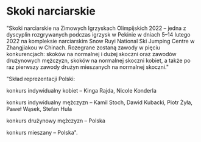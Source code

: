 # Skoki narciarskie

"Skoki narciarskie na Zimowych Igrzyskach Olimpijskich 2022 – jedna z dyscyplin rozgrywanych podczas igrzysk w Pekinie w dniach 5–14 lutego 2022 na kompleksie narciarskim Snow Ruyi National Ski Jumping Centre w Zhangjiakou w Chinach. Rozegrane zostaną zawody w pięciu konkurencjach: skoków na normalnej i dużej skoczni oraz zawodów drużynowych mężczyzn, skoków na normalnej skoczni kobiet, a także po raz pierwszy zawody drużyn mieszanych na normalnej skoczni."

"Skład reprezentacji Polski: 

konkurs indywidualny kobiet – Kinga Rajda, Nicole Konderla

konkurs indywidualny mężczyzn – Kamil Stoch, Dawid Kubacki, Piotr Żyła, Paweł Wąsek, Stefan Hula

konkurs drużynowy mężczyzn – Polska

konkurs mieszany – Polska".
